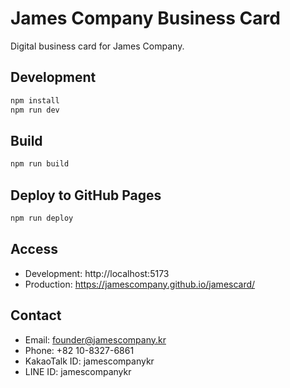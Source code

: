 # James Company Business Card

Digital business card for James Company.

## Development

```bash
npm install
npm run dev
```

## Build

```bash
npm run build
```

## Deploy to GitHub Pages

```bash
npm run deploy
```

## Access

- Development: http://localhost:5173
- Production: https://jamescompany.github.io/jamescard/

## Contact

- Email: founder@jamescompany.kr
- Phone: +82 10-8327-6861
- KakaoTalk ID: jamescompanykr
- LINE ID: jamescompanykr
